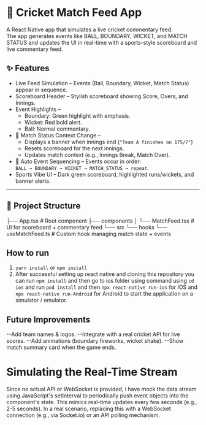 # 🏏 Cricket Match Feed App

A React Native app that simulates a live cricket commentary feed.  
The app generates events like BALL, BOUNDARY, WICKET, and MATCH STATUS and updates the UI in real-time with a sports-style scoreboard and live commentary feed.  


## ✨ Features

- Live Feed Simulation – Events (Ball, Boundary, Wicket, Match Status) appear in sequence.  
- Scoreboard Header – Stylish scoreboard showing Score, Overs, and Innings.  
- Event Highlights –  
  - Boundary: Green highlight with emphasis.  
  - Wicket: Red bold alert.  
  - Ball: Normal commentary.  
- 📢 Match Status Context Change –  
  - Displays a banner when innings end (`"Team A finishes on 175/7"`)  
  - Resets scoreboard for the next innings.  
  - Updates match context (e.g., Innings Break, Match Over).  
- 🔄 Auto Event Sequencing – Events occur in order:  
  `BALL → BOUNDARY → WICKET → MATCH_STATUS → repeat`.  
-  Sports Vibe UI – Dark green scoreboard, highlighted runs/wickets, and banner alerts.  

---

## 📂 Project Structure

├── App.tsx # Root component
├── components
│ └── MatchFeed.tsx # UI for scoreboard + commentary feed
└── src
└── hooks
└── useMatchFeed.ts # Custom hook managing match state + events

## How to run
1. `yarn install` or `npm install`
2. After successful setting up react native and cloning this repository you can run `npm install` and then go to ios folder using command using `cd ios` and run `pod install` and then `npx react-native run-ios` for IOS and `npx react-native run-Android` for Android to start the application on a simulator / emulator.

## Future Improvements

--Add team names & logos.
--Integrate with a real cricket API for live scores.
--Add animations (boundary fireworks, wicket shake).
--Show match summary card when the game ends.

# Simulating the Real-Time Stream 
 Since no actual API or WebSocket is provided, i have mock the data stream using JavaScript's setInterval to periodically push event objects into the component's state. This mimics real-time updates every few seconds (e.g., 2-5 seconds). In a real scenario, replacing this with a WebSocket connection (e.g., via Socket.io) or an API polling mechanism.
